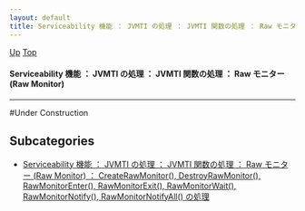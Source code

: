 ```yaml
---
layout: default
title: Serviceability 機能 ： JVMTI の処理 ： JVMTI 関数の処理 ： Raw モニター (Raw Monitor)
---
```

[Up](notYUp6Zyc.html) [Top](../index.html)

#### Serviceability 機能 ： JVMTI の処理 ： JVMTI 関数の処理 ： Raw モニター (Raw Monitor)

--- 
#Under Construction



## Subcategories
* [Serviceability 機能 ： JVMTI の処理 ： JVMTI 関数の処理 ： Raw モニター (Raw Monitor) ： CreateRawMonitor(), DestroyRawMonitor(), RawMonitorEnter(), RawMonitorExit(), RawMonitorWait(), RawMonitorNotify(), RawMonitorNotifyAll() の処理  ](no2935uzr.html)



